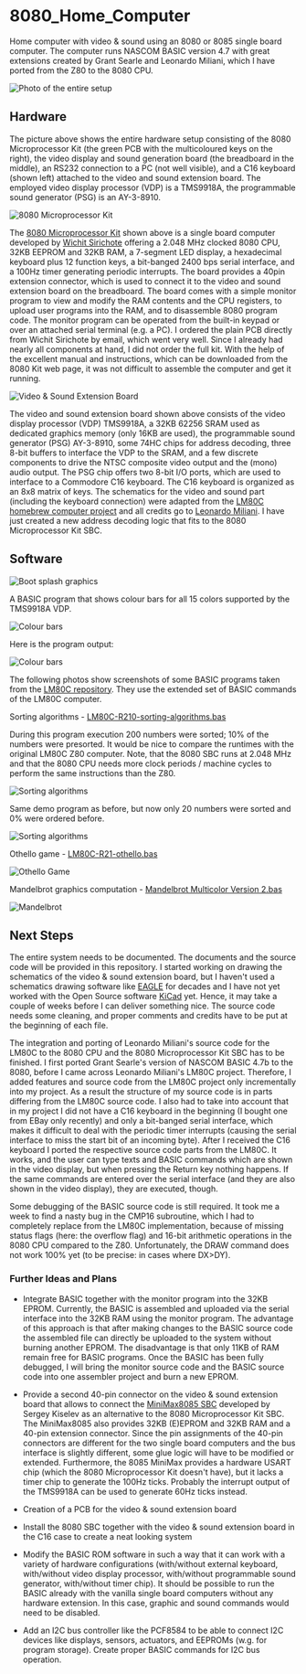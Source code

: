 # 8080_Home_Computer
Home computer with video &amp; sound using an 8080 or 8085 single board computer. The computer
runs NASCOM BASIC version 4.7 with great extensions created by Grant Searle and Leonardo Miliani,
which I have ported from the Z80 to the 8080 CPU.

![Photo of the entire setup](pics/8080_Home_Computer.jpg)

## Hardware

The picture above shows the entire hardware setup consisting of the 8080 Microprocessor Kit (the 
green PCB with the multicoloured keys on the right), the video display and sound generation board (the breadboard
in the middle), an RS232 connection to a PC (not well visible), and a C16 keyboard (shown left) attached to the
video and sound extension board. The employed video display processor (VDP) is a TMS9918A, the 
programmable sound generator (PSG) is an AY-3-8910. 

![8080 Microprocessor Kit](pics/8080_Microprocessor_Kit.jpg)

The [8080 Microprocessor Kit](http://www.kswichit.com/8080kit/8080kit.htm) 
shown above is a single board computer developed by [Wichit Sirichote](http://www.kswichit.com/)
offering a 2.048 MHz clocked 8080 CPU, 32KB EEPROM and 32KB RAM, a 7-segment
LED display, a hexadecimal keyboard plus 12 function keys, a bit-banged 2400 bps serial interface, 
and a 100Hz timer generating periodic interrupts. The board provides a 40pin extension connector,
which is used to connect it to the video and sound extension board on the breadboard.
The board comes with a simple monitor program to view and modify the RAM contents
and the CPU registers, to upload user programs into the RAM, and to disassemble 8080 program
code. The monitor program can be operated from the built-in keypad or over an
attached serial terminal (e.g. a PC). I ordered the plain PCB directly from 
Wichit Sirichote by email, which went very well. Since I already had nearly all 
components at hand, I did not order the full kit. With the help of the excellent manual 
and instructions, which can be downloaded from the 8080 Kit web page, it was 
not difficult to assemble the computer and get it running.

![Video &amp; Sound Extension Board](pics/Video+Sound_Extension_Board.jpg)

The video and sound extension board shown above consists of the 
video display processor (VDP) TMS9918A, a 32KB 62256 SRAM used as dedicated
graphics memory (only 16KB are used), the programmable sound generator (PSG)
AY-3-8910, some 74HC chips for address decoding, three 8-bit buffers to interface
the VDP to the SRAM, and a few discrete components to drive the NTSC composite 
video output and the (mono) audio output. The PSG chip offers two 8-bit I/O ports,
which are used to interface to a Commodore C16 keyboard. The C16 keyboard is
organized as an 8x8 matrix of keys. The schematics for the video and sound
part (including the keyboard connection) were adapted from the 
[LM80C homebrew computer project](https://github.com/leomil72/LM80C)
and all credits go to [Leonardo Miliani](https://www.leonardomiliani.com/en/).
I have just created a new address decoding logic that fits to the 
8080 Microprocessor Kit SBC.

## Software

![Boot splash graphics](pics/8080_Computer_Booting_LM80C_BASIC.jpg)

A BASIC program that shows colour bars for all 15 colors 
supported by the TMS9918A VDP.

![Colour bars](pics/BASIC_Listing_Colour_Bars.jpg)

Here is the program output:

![Colour bars](pics/BASIC_Colour_Bars.jpg)

The following photos show screenshots of some BASIC programs taken from the [LM80C repository](https://github.com/leomil72/LM80C).
They use the extended set of BASIC commands of the LM80C computer.

Sorting algorithms - [LM80C-R210-sorting-algorithms.bas](https://github.com/leomil72/LM80C/blob/master/BASIC%20examples/LM80C-R210-sorting-algorithms.bas)

During this program execution 200 numbers were sorted; 10% of the numbers were presorted. 
It would be nice to compare the runtimes with the original LM80C Z80 computer. 
Note, that the 8080 SBC runs at 2.048 MHz and that the 8080 CPU needs more 
clock periods / machine cycles to perform the same instructions than the Z80.

![Sorting algorithms](pics/BASIC_Sorting_Algorithms_1.jpg)

Same demo program as before, but now only 20 numbers were sorted and 0% were ordered before.

![Sorting algorithms](pics/BASIC_Sorting_Algorithms_2.jpg)

Othello game - [LM80C-R21-othello.bas](https://github.com/leomil72/LM80C/blob/master/BASIC%20examples/LM80C-R21-othello.bas)

![Othello Game](pics/BASIC_Othello.jpg)

Mandelbrot graphics computation - [Mandelbrot Multicolor Version 2.bas](https://github.com/leomil72/LM80C/blob/master/BASIC%20examples/mandelbrot.bas)

![Mandelbrot](pics/BASIC_Mandelbrot.jpg)

## Next Steps

The entire system needs to be documented. The documents and the 
source code will be provided in this repository. I started working 
on drawing the schematics of the video &amp; sound extension board,
but I haven't used a schematics drawing software like [EAGLE](https://www.autodesk.com/products/eagle/overview) 
for decades and I have not yet worked with the Open Source software [KiCad](https://kicad.org/) yet. 
Hence, it may take a couple of weeks before I can deliver something nice.
The source code needs some cleaning, and proper comments and credits 
have to be put at the beginning of each file.

The integration and porting of Leonardo Miliani's source code for the LM80C
to the 8080 CPU and the 8080 Microprocessor Kit SBC has to be finished.
I first ported Grant Searle's version of NASCOM BASIC 4.7b to the 8080, before
I came across Leonardo Miliani's LM80C project. Therefore, I added features and 
source code from the LM80C project only incrementally into my project. As a result
the structure of my source code is in parts differing from the LM80C source
code. I also had to take into account that in my project I did not have
a C16 keyboard in the beginning (I bought one from EBay only recently) and
only a bit-banged serial interface, which makes it difficult to deal
with the periodic timer interrupts (causing the serial interface to miss
the start bit of an incoming byte). After I received the C16 keyboard I 
ported the respective source code parts from the LM80C. It works, and the user can
type texts and BASIC commands which are shown in the video display,
but when pressing the Return key nothing happens. If the same commands
are entered over the serial interface (and they are also shown in the
video display), they are executed, though.

Some debugging of the BASIC source code is still required. It took me
a week to find a nasty bug in the CMP16 subroutine, which I had to 
completely replace from the LM80C implementation, because of missing
status flags (here: the overflow flag) and 16-bit arithmetic operations 
in the 8080 CPU compared to the Z80. Unfortunately, the DRAW command
does not work 100% yet (to be precise: in cases where DX>DY).  

### Further Ideas and Plans
  
* Integrate BASIC together with the monitor program into the 32KB EPROM.
  Currently, the BASIC is assembled and uploaded via the serial interface
  into the 32KB RAM using the monitor program. The advantage of this approach is that
  after making changes to the BASIC source code the assembled file can directly
  be uploaded to the system without burning another EPROM. The disadvantage is
  that only 11KB of RAM remain free for BASIC programs. Once the BASIC has
  been fully debugged, I will bring the monitor source code and the 
  BASIC source code into one assembler project and burn a new EPROM.

* Provide a second 40-pin connector on the video &amp; sound extension board
  that allows to connect the [MiniMax8085 SBC](http://www.malinov.com/Home/sergeys-projects/minimax8085) 
  developed by Sergey Kiselev as an alternative to the 8080 Microprocessor Kit SBC. 
  The MiniMax8085 also provides 32KB (E)EPROM and 32KB RAM and 
  a 40-pin extension connector. Since the pin assignments of the 40-pin connectors 
  are different for the two single board computers and the bus interface is slightly
  different, some glue logic will have to be modified or extended. Furthermore,
  the 8085 MiniMax provides a hardware USART chip (which the 8080 Microprocessor Kit
  doesn't have), but it lacks a timer chip to generate the 100Hz ticks. Probably
  the interrupt output of the TMS9918A can be used to generate 60Hz ticks instead.
  
* Creation of a PCB for the video &amp; sound extension board

* Install the 8080 SBC together with the video &amp; sound extension board
  in the C16 case to create a neat looking system

* Modify the BASIC ROM software in such a way that it can work with
  a variety of hardware configurations (with/without external keyboard,
  with/without video display processor, with/without programmable sound generator,
  with/without timer chip). It should be possible to run the BASIC already with
  the vanilla single board computers without any hardware extension. In this case,
  graphic and sound commands would need to be disabled.

* Add an I2C bus controller like the PCF8584 to be able to connect I2C
  devices like displays, sensors, actuators, and EEPROMs (w.g. for program
  storage). Create proper BASIC commands for I2C bus operation.
  